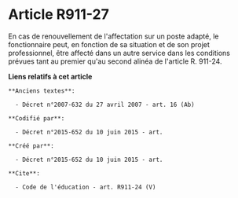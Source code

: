 # Article R911-27

En cas de renouvellement de l'affectation sur un poste adapté, le fonctionnaire peut, en fonction de sa situation et de son
projet professionnel, être affecté dans un autre service dans les conditions prévues tant au premier qu'au second alinéa de
l'article R. 911-24.

**Liens relatifs à cet article**

	**Anciens textes**:

	  - Décret n°2007-632 du 27 avril 2007 - art. 16 (Ab)

	**Codifié par**:

	  - Décret n°2015-652 du 10 juin 2015 - art.

	**Créé par**:

	  - Décret n°2015-652 du 10 juin 2015 - art.

	**Cite**:

	  - Code de l'éducation - art. R911-24 (V)
